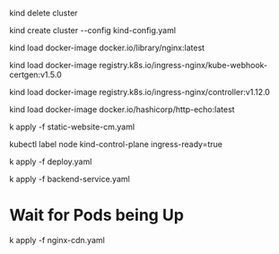 kind delete cluster

kind create cluster --config kind-config.yaml

kind load docker-image docker.io/library/nginx:latest

kind load docker-image registry.k8s.io/ingress-nginx/kube-webhook-certgen:v1.5.0

kind load docker-image registry.k8s.io/ingress-nginx/controller:v1.12.0

kind load docker-image docker.io/hashicorp/http-echo:latest

k apply -f static-website-cm.yaml

kubectl label node kind-control-plane ingress-ready=true

k apply -f deploy.yaml

k apply -f backend-service.yaml
# Wait for Pods being Up

k apply -f nginx-cdn.yaml
